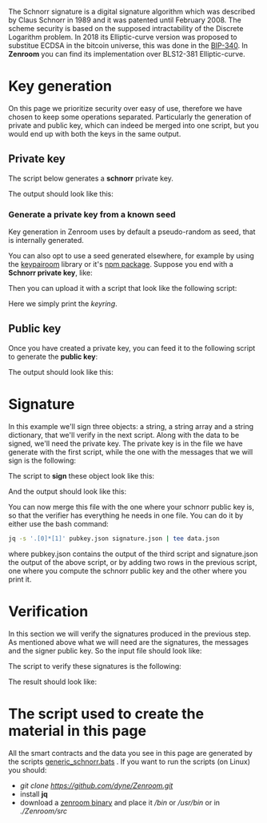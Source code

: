 
The Schnorr signature is a digital signature algorithm which was described by Claus Schnorr in 1989 and it was patented until February 2008. The scheme security is based on the supposed intractability of the Discrete Logarithm problem. In 2018 its Elliptic-curve version was proposed to substitue ECDSA in the bitcoin universe, this was done in the [BIP-340](https://github.com/bitcoin/bips/blob/master/bip-0340.mediawiki). In **Zenroom** you can find its implementation over BLS12-381 Elliptic-curve.

# Key generation

On this page we prioritize security over easy of use, therefore we have chosen to keep some operations separated. Particularly the generation of private and public key, which can indeed be merged into one script, but you would end up with both the keys in the same output. 

## Private key
The script below generates a **schnorr** private key. 

[](../_media/examples/zencode_cookbook/schnorr/Schnorr_createprivatekey.zen ':include :type=code gherkin')

The output should look like this: 

[](../_media/examples/zencode_cookbook/schnorr/Alice_Schnorr_privatekey.keys ':include :type=code json')

### Generate a private key from a known seed 

Key generation in Zenroom uses by default a pseudo-random as seed, that is internally generated. 

You can also opt to use a seed generated elsewhere, for example by using the [keypairoom](https://github.com/ledgerproject/keypairoom) library or it's [npm package](https://www.npmjs.com/package/keypair-lib). Suppose you end with a **Schnorr private key**, like:

[](../_media/examples/zencode_cookbook/schnorr/Schnorr_readsecretkeys.keys ':include :type=code json')

Then you can upload it with a script that look like the following script:

[](../_media/examples/zencode_cookbook/schnorr/Schnorr_upload_key.zen ':include :type=code gherkin')

Here we simply print the *keyring*.

## Public key 

Once you have created a private key, you can feed it to the following script to generate the **public key**:

[](../_media/examples/zencode_cookbook/schnorr/Schnorr_createpublickey.zen ':include :type=code gherkin')

The output should look like this: 

[](../_media/examples/zencode_cookbook/schnorr/Alice_Schnorr_pubkey.json ':include :type=code json')

# Signature

In this example we'll sign three objects: a string, a string array and a string dictionary, that we'll verify in the next script. Along with the data to be signed, we'll need the private key. The private key is in the file we have generate with the first script, while the one with the messages that we will sign is the following:

[](../_media/examples/zencode_cookbook/schnorr/message.json ':include :type=code json')

The script to **sign** these object look like this:

[](../_media/examples/zencode_cookbook/schnorr/Schnorr_sign.zen ':include :type=code gherkin')

And the output should look like this:

[](../_media/examples/zencode_cookbook/schnorr/Alice_Schnorr_sign.json ':include :type=code json')

You can now merge this file with the one where your schnorr public key is, so that the verifier has everything he needs in one file. You can do it by either use the bash command:

```bash
jq -s '.[0]*[1]' pubkey.json signature.json | tee data.json
```

where pubkey.json contains the output of the third script and signature.json the output of the above script, or by adding two rows in the previous script, one where you compute the schnorr public key and the other where you print it.

# Verification

In this section we will verify the signatures produced in the previous step. As mentioned above what we will need are the signatures, the messages and the signer public key. So the input file should look like:

[](../_media/examples/zencode_cookbook/schnorr/Alice_data.json ':include :type=code json')

The script to verify these signatures is the following:

[](../_media/examples/zencode_cookbook/schnorr/Schnorr_verifysign.zen ':include :type=code gherkin')

The result should look like:

[](../_media/examples/zencode_cookbook/schnorr/Schnorr_verifysign.json ':include :type=code json')


# The script used to create the material in this page

All the smart contracts and the data you see in this page are generated by the scripts [generic_schnorr.bats](https://github.com/dyne/Zenroom/blob/master/test/zencode/generic_schnorr.bats) . If you want to run the scripts (on Linux) you should: 
 - *git clone https://github.com/dyne/Zenroom.git*
 - install  **jq**
 - download a [zenroom binary](https://zenroom.org/#downloads) and place it */bin* or */usr/bin* or in *./Zenroom/src*
